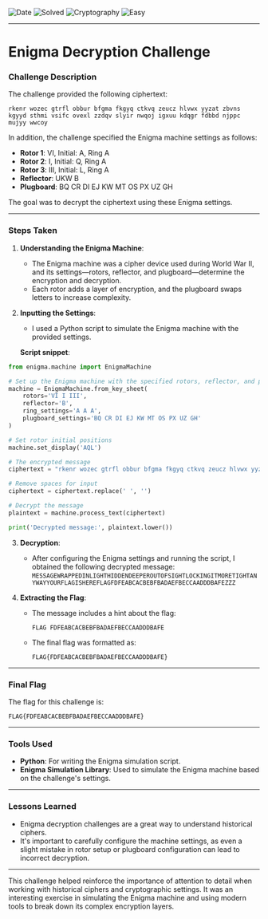 ![Date](https://img.shields.io/badge/Date-10.01.2024-white?style=plastic) ![Solved](https://img.shields.io/badge/Solved_✔️-darkgreen?style=plastic)
![Cryptography](https://img.shields.io/badge/Category-Cryptography_🔐-800080?style=plastic)
![Easy](https://img.shields.io/badge/Difficulty-Easy-32CD32?style=plastic)

---

# Enigma Decryption Challenge

### Challenge Description

The challenge provided the following ciphertext:

`rkenr wozec gtrfl obbur bfgma fkgyq ctkvq zeucz hlvwx yyzat zbvns kgyyd sthmi vsifc ovexl zzdqv slyir nwqoj igxuu kdqgr fdbbd njppc mujyy wwcoy`

In addition, the challenge specified the Enigma machine settings as follows:

- **Rotor 1**: VI, Initial: A, Ring A
- **Rotor 2**: I, Initial: Q, Ring A
- **Rotor 3**: III, Initial: L, Ring A
- **Reflector**: UKW B
- **Plugboard**: BQ CR DI EJ KW MT OS PX UZ GH

The goal was to decrypt the ciphertext using these Enigma settings.

---

### Steps Taken

1. **Understanding the Enigma Machine**:
    
    - The Enigma machine was a cipher device used during World War II, and its settings—rotors, reflector, and plugboard—determine the encryption and decryption.
    - Each rotor adds a layer of encryption, and the plugboard swaps letters to increase complexity.

2. **Inputting the Settings**:
    
    - I used a Python script to simulate the Enigma machine with the provided settings.
    
    **Script snippet**:

```python
from enigma.machine import EnigmaMachine

# Set up the Enigma machine with the specified rotors, reflector, and plugboard
machine = EnigmaMachine.from_key_sheet(
    rotors='VI I III',
    reflector='B',
    ring_settings='A A A',
    plugboard_settings='BQ CR DI EJ KW MT OS PX UZ GH'
)

# Set rotor initial positions
machine.set_display('AQL')

# The encrypted message
ciphertext = "rkenr wozec gtrfl obbur bfgma fkgyq ctkvq zeucz hlvwx yyzat zbvns kgyyd sthmi vsifc ovexl zzdqv slyir nwqoj igxuu kdqgr fdbbd njppc mujyy wwcoy"

# Remove spaces for input
ciphertext = ciphertext.replace(' ', '')

# Decrypt the message
plaintext = machine.process_text(ciphertext)

print('Decrypted message:', plaintext.lower())
```
    
3. **Decryption**:
    
    - After configuring the Enigma settings and running the script, I obtained the following decrypted message:
        `MESSAGEWRAPPEDINLIGHTHIDDENDEEPEROUTOFSIGHTLOCKINGITMORETIGHTANYWAYYOURFLAGISHEREFLAGFDFEABCACBEBFBADAEFBECCAADDDBAFEZZZ`
        
4. **Extracting the Flag**:
    
    - The message includes a hint about the flag:
        
        `FLAG FDFEABCACBEBFBADAEFBECCAADDDBAFE`
        
    - The final flag was formatted as:
         
        `FLAG{FDFEABCACBEBFBADAEFBECCAADDDBAFE}`
        

---

### Final Flag

The flag for this challenge is:

`FLAG{FDFEABCACBEBFBADAEFBECCAADDDBAFE}`

---

### Tools Used

- **Python**: For writing the Enigma simulation script.
- **Enigma Simulation Library**: Used to simulate the Enigma machine based on the challenge's settings.

---

### Lessons Learned

- Enigma decryption challenges are a great way to understand historical ciphers.
- It's important to carefully configure the machine settings, as even a slight mistake in rotor setup or plugboard configuration can lead to incorrect decryption.

---

This challenge helped reinforce the importance of attention to detail when working with historical ciphers and cryptographic settings. It was an interesting exercise in simulating the Enigma machine and using modern tools to break down its complex encryption layers.
